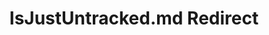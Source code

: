 ---
title: IsJustUntracked.md Redirect
redirect_to: /Pages/StereoKit/Controller/IsJustUntracked.html
---